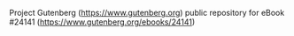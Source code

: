 Project Gutenberg (https://www.gutenberg.org) public repository for eBook #24141 (https://www.gutenberg.org/ebooks/24141)
